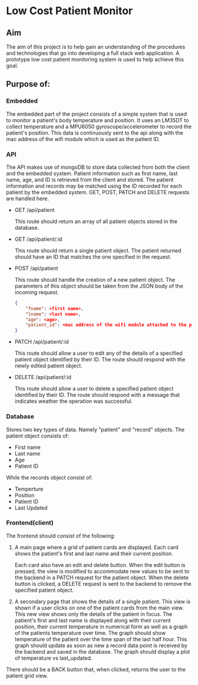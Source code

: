 # **Low Cost Patient Monitor**

## **Aim**

The aim of this project is to help gain an understanding of the procedures and technologies that go into developing a full stack web application. A prototype low cost patient monitoring system is used to help achieve this goal.

## **Purpose of:**

### **Embedded**

The embedded part of the project consists of a simple system that is used to monitor a patient's body temperature and position. It uses an LM35DT to collect temperature and a MPU6050 gyroscope/accelerometer to record the patient's position. This data is continuously sent to the api along with the mac address of the wifi module which is used as the patient ID. 

### **API**

The API makes use of mongoDB to store data collected from both the client and the embedded system. Patient information such as first name, last name, age, and ID is retrieved from the client and stored. The patient information and records may be matched using the ID recorded for each patient by the embedded system. GET, POST, PATCH and DELETE requests are handled here. 

- GET /api/patient

    This route should return an array of all patient objects stored in the database.

- GET /api/patient/:id

    This route should return a single patient object. The patient returned should have an ID that matches the one specified in the request.

- POST /api/patient

    This route should handle the creation of a new patient object. The parameters of this object should be taken from the JSON body of the incoming request.

    ```json
    {
    	"fname": <first name>,
    	"lname": <last name>,
    	"age": <age>,
    	"patient_id": <mac address of the wifi module attached to the patient>
    }
    ```

- PATCH /api/patient/:id

    This route should allow a user to edit any of the details of a specified patient object identified by their ID. The route should respond with the newly edited patient object.

- DELETE /api/patient/:id

    This route should allow a user to delete a specified patient object identified by their ID. The route should respond with a message that indicates weather the operation was successful.

### **Database**

Stores two key types of data. Namely "patient" and "record" objects. 
The patient object consists of: 
- First name
- Last name
- Age
- Patient ID

While the records object consist of: 
- Temperture
- Position
- Patient ID
- Last Updated

### **Frontend(client)**  


The frontend should consist of the following:

1. A main page where a grid of patient cards are displayed. Each card shows the patient's first and last name and their current position. 

    Each card also have an edit and delete button. When the edit button is pressed, the view is modified to accommodate new values to be sent to the backend in a PATCH request for the patient object. When the delete button is clicked, a DELETE request is sent to the backend to remove the specified patient object.

2. A secondary page that shows the details of a single patient. This view is shown if a user clicks on one of the patient cards from the main view. This new view shows only the details of the patient in focus. The patient's first and last name is displayed along with their current position, their current temperature in numerical form as well as a graph of the patients temperature over time. The graph should show temperature of the patient over the time span of the last half hour. This graph should update as soon as new a record data point is received by the backend and saved in the database. The graph should display a plot of temperature vs last_updated.

There should be a BACK button that, when clicked, returns the user to the patient grid view.








